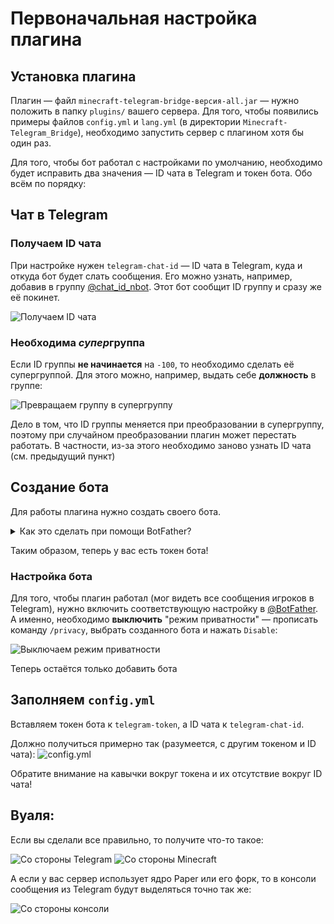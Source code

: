 # Первоначальная настройка плагина
## Установка плагина
Плагин — файл `minecraft-telegram-bridge-версия-all.jar` — нужно положить в папку `plugins/` вашего сервера. Для того, чтобы появились примеры файлов `config.yml` и `lang.yml` (в директории `Minecraft-Telegram_Bridge`), необходимо запустить сервер с плагином хотя бы один раз.

Для того, чтобы бот работал с настройками по умолчанию, необходимо будет исправить два значения — ID чата в Telegram и токен бота. Обо всём по порядку:

## Чат в Telegram
### Получаем ID чата
При настройке нужен `telegram-chat-id` — ID чата в Telegram, куда и откуда бот будет слать сообщения.
Его можно узнать, например, добавив в группу [@chat_id_nbot](https://t.me/chat_id_nbot). Этот бот сообщит ID группу и сразу же её покинет.

![Получаем ID чата](assets/get_chat_id.png)

### Необходима *супер*группа
Если ID группы **не начинается** на `-100`, то необходимо сделать её супергруппой. Для этого можно, например, выдать себе **должность** в группе:

![Превращаем группу в супергруппу](assets/make_supergroup.png)


Дело в том, что ID группы меняется при преобразовании в супергруппу, поэтому при случайном преобразовании плагин может перестать работать. В частности, из-за этого необходимо заново узнать ID чата (см. предыдущий пункт)

## Создание бота
Для работы плагина нужно создать своего бота. 
<details>
<summary>Как это сделать при помощи BotFather?</summary>
В Telegram для создания ботов есть бот — [@BotFather](https://t.me/botfather).
Для создания бота надо написать ему `/newbot` и следовать инструкциям:

![Как создать бота](assets/botfather_create_bot.png)

Токен (строка вида `5126888361:AAGvAQ4jMqZO5RkjTUwDNIIF1ms3hkM0ag4`) нам понадобится для настройки бота. Эту строку
важно держать в секрете, с её помощью можно, например, слать неожиданные 
сообщения от имени бота. _А токен своего бота я уже сменил на другой при помощи команды `/revoke` :)_
</details>

Таким образом, теперь у вас есть токен бота! 

### Настройка бота
Для того, чтобы плагин работал (мог видеть все сообщения игроков в Telegram), нужно включить соответствующую настройку в [@BotFather](https://t.me/botfather).
А именно, необходимо **выключить** "режим приватности" — прописать команду `/privacy`, выбрать созданного бота и нажать `Disable`:

![Выключаем режим приватности](assets/botfather_set_privacy.png)

Теперь остаётся только добавить бота 


## Заполняем `config.yml`
Вставляем токен бота к `telegram-token`, а ID чата к `telegram-chat-id`.

Должно получиться примерно так (разумеется, с другим токеном и ID чата):
![config.yml](assets/sample_config_yml.png)

Обратите внимание на кавычки вокруг токена и их отсутствие вокруг ID чата!

## Вуаля:

Если вы сделали все правильно, то получите что-то такое:

![Со стороны Telegram](assets/telegram_hello_world.png)
![Со стороны Minecraft](assets/minecraft_hello_world.png)

А если у вас сервер использует ядро Paper или его форк, то в консоли сообщения из Telegram будут выделяться точно так же:

![Со стороны консоли](assets/paper_console.png)



